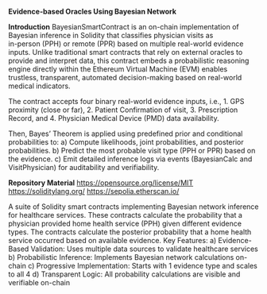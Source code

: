**Evidence-based Oracles Using Bayesian Network**

**Introduction**
BayesianSmartContract is an on-chain implementation of Bayesian inference in Solidity that classifies physician visits as  
in-person (PPH) or remote (PPR) based on multiple real-world evidence inputs. Unlike traditional smart contracts that rely on 
external oracles to provide and interpret data, this contract embeds a probabilistic reasoning engine directly within the 
Ethereum Virtual Machine (EVM) enables trustless, transparent, automated decision-making based on real-world medical indicators.

The contract accepts four binary real-world evidence inputs, i.e.,
        1. GPS proximity (close or far),
        2. Patient Confirmation of visit,
        3. Prescription Record, and
        4. Physician Medical Device (PMD) data availability.

Then, Bayes’ Theorem is applied using predefined prior and conditional probabilities to:
        a) Compute likelihoods, joint probabilities, and posterior probabilities.
        b) Predict the most probable visit type (PPH or PPR) based on the evidence.
        c) Emit detailed inference logs via events (BayesianCalc and VisitPhysician) for auditability and verifiability.

**Repository Material**
https://opensource.org/license/MIT
https://soliditylang.org/ 
https://sepolia.etherscan.io/ 

A suite of Solidity smart contracts implementing Bayesian network inference for healthcare services. These contracts calculate the probability that a physician provided home health service (PPH) given different evidence types. The contracts calculate the posterior probability that a home health service occurred based on available evidence.
Key Features:
a) Evidence-Based Validation: Uses multiple data sources to validate healthcare services
b) Probabilistic Inference: Implements Bayesian network calculations on-chain
c) Progressive Implementation: Starts with 1 evidence type and scales to all 4
d) Transparent Logic: All probability calculations are visible and verifiable on-chain




